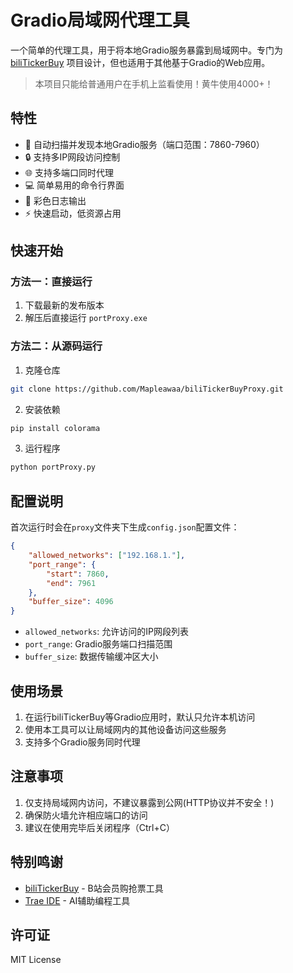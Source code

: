 # Gradio局域网代理工具

一个简单的代理工具，用于将本地Gradio服务暴露到局域网中。专门为 [biliTickerBuy](https://github.com/mikumifa/biliTickerBuy) 项目设计，但也适用于其他基于Gradio的Web应用。

> 本项目只能给普通用户在手机上监看使用！黄牛使用4000+！

## 特性

- 🚀 自动扫描并发现本地Gradio服务（端口范围：7860-7960）
- 🔒 支持多IP网段访问控制
- 🌐 支持多端口同时代理
- 💻 简单易用的命令行界面
- 🎨 彩色日志输出
- ⚡ 快速启动，低资源占用

## 快速开始

### 方法一：直接运行

1. 下载最新的发布版本
2. 解压后直接运行 `portProxy.exe`

### 方法二：从源码运行

1. 克隆仓库
```bash
git clone https://github.com/Mapleawaa/biliTickerBuyProxy.git
```

2. 安装依赖
```bash
pip install colorama
```

3. 运行程序
```bash
python portProxy.py
```

## 配置说明

首次运行时会在`proxy`文件夹下生成`config.json`配置文件：

```json
{
    "allowed_networks": ["192.168.1."],
    "port_range": {
        "start": 7860,
        "end": 7961
    },
    "buffer_size": 4096
}
```

- `allowed_networks`: 允许访问的IP网段列表
- `port_range`: Gradio服务端口扫描范围
- `buffer_size`: 数据传输缓冲区大小

## 使用场景

1. 在运行biliTickerBuy等Gradio应用时，默认只允许本机访问
2. 使用本工具可以让局域网内的其他设备访问这些服务
3. 支持多个Gradio服务同时代理

## 注意事项

1. 仅支持局域网内访问，不建议暴露到公网(HTTP协议并不安全！)
2. 确保防火墙允许相应端口的访问
3. 建议在使用完毕后关闭程序（Ctrl+C）

## 特别鸣谢

- [biliTickerBuy](https://github.com/mikumifa/biliTickerBuy) - B站会员购抢票工具
- [Trae IDE](https://www.trae.ai/) - AI辅助编程工具

## 许可证

MIT License

        